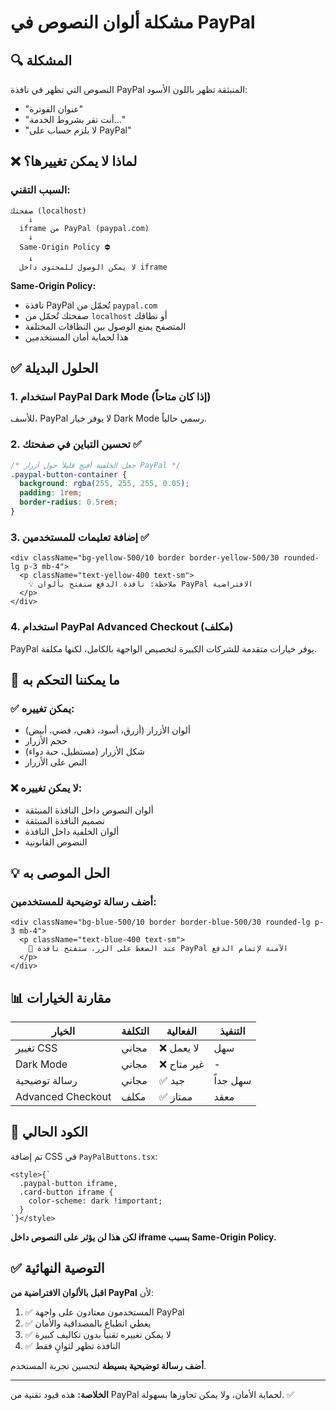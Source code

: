 # مشكلة ألوان النصوص في PayPal

## 🔍 المشكلة

النصوص التي تظهر في نافذة PayPal المنبثقة تظهر باللون الأسود:
- "عنوان الفوترة"
- "أنت تقر بشروط الخدمة..."
- "لا يلزم حساب على PayPal"

## ❌ لماذا لا يمكن تغييرها؟

### السبب التقني:
```
صفحتك (localhost)
    ↓
  iframe من PayPal (paypal.com)
    ↓
  Same-Origin Policy ⛔
    ↓
  لا يمكن الوصول للمحتوى داخل iframe
```

**Same-Origin Policy:**
- نافذة PayPal تُحمّل من `paypal.com`
- صفحتك تُحمّل من `localhost` أو نطاقك
- المتصفح يمنع الوصول بين النطاقات المختلفة
- هذا لحماية أمان المستخدمين

## ✅ الحلول البديلة

### 1. استخدام PayPal Dark Mode (إذا كان متاحاً)

للأسف، PayPal لا يوفر خيار Dark Mode رسمي حالياً.

### 2. تحسين التباين في صفحتك ✅

```css
/* جعل الخلفية أفتح قليلاً حول أزرار PayPal */
.paypal-button-container {
  background: rgba(255, 255, 255, 0.05);
  padding: 1rem;
  border-radius: 0.5rem;
}
```

### 3. إضافة تعليمات للمستخدمين ✅

```tsx
<div className="bg-yellow-500/10 border border-yellow-500/30 rounded-lg p-3 mb-4">
  <p className="text-yellow-400 text-sm">
    💡 ملاحظة: نافذة الدفع ستفتح بألوان PayPal الافتراضية
  </p>
</div>
```

### 4. استخدام PayPal Advanced Checkout (مكلف)

PayPal يوفر خيارات متقدمة للشركات الكبيرة لتخصيص الواجهة بالكامل، لكنها مكلفة.

## 🎨 ما يمكننا التحكم به

### ✅ يمكن تغييره:
- ألوان الأزرار (أزرق، أسود، ذهبي، فضي، أبيض)
- حجم الأزرار
- شكل الأزرار (مستطيل، حبة دواء)
- النص على الأزرار

### ❌ لا يمكن تغييره:
- ألوان النصوص داخل النافذة المنبثقة
- تصميم النافذة المنبثقة
- ألوان الخلفية داخل النافذة
- النصوص القانونية

## 💡 الحل الموصى به

### أضف رسالة توضيحية للمستخدمين:

```tsx
<div className="bg-blue-500/10 border border-blue-500/30 rounded-lg p-3 mb-4">
  <p className="text-blue-400 text-sm">
    💙 عند الضغط على الزر، ستفتح نافذة PayPal الآمنة لإتمام الدفع
  </p>
</div>
```

## 📊 مقارنة الخيارات

| الخيار | التكلفة | الفعالية | التنفيذ |
|--------|---------|----------|---------|
| تغيير CSS | مجاني | ❌ لا يعمل | سهل |
| Dark Mode | مجاني | ❌ غير متاح | - |
| رسالة توضيحية | مجاني | ✅ جيد | سهل جداً |
| Advanced Checkout | مكلف | ✅ ممتاز | معقد |

## 🔧 الكود الحالي

تم إضافة CSS في `PayPalButtons.tsx`:
```tsx
<style>{`
  .paypal-button iframe,
  .card-button iframe {
    color-scheme: dark !important;
  }
`}</style>
```

**لكن هذا لن يؤثر على النصوص داخل iframe بسبب Same-Origin Policy.**

## ✅ التوصية النهائية

**اقبل بالألوان الافتراضية من PayPal** لأن:
1. ✅ المستخدمون معتادون على واجهة PayPal
2. ✅ يعطي انطباع بالمصداقية والأمان
3. ✅ لا يمكن تغييره تقنياً بدون تكاليف كبيرة
4. ✅ النافذة تظهر لثوانٍ فقط

**أضف رسالة توضيحية بسيطة** لتحسين تجربة المستخدم.

---

**الخلاصة:** هذه قيود تقنية من PayPal لحماية الأمان، ولا يمكن تجاوزها بسهولة. ✅
